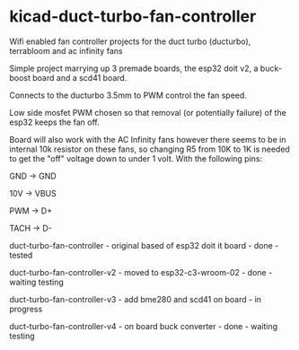 # kicad-duct-turbo-fan-controller
Wifi enabled fan controller projects for the duct turbo (ducturbo), terrabloom and ac infinity fans

Simple project marrying up 3 premade boards, the esp32 doit v2, a buck-boost board and a scd41 board.

Connects to the ducturbo 3.5mm to PWM control the fan speed.

Low side mosfet PWM chosen so that removal (or potentially failure) of the esp32 keeps the fan off.

Board will also work with the AC Infinity fans however there seems to be in internal 10k resistor on these fans, so changing R5 from 10K to 1K is needed to get the "off" voltage down to under 1 volt. With the following pins:

GND → GND

10V → VBUS

PWM → D+

TACH → D-


duct-turbo-fan-controller - original based of esp32 doit it board - done - tested

duct-turbo-fan-controller-v2 - moved to esp32-c3-wroom-02 - done - waiting testing

duct-turbo-fan-controller-v3 - add bme280 and scd41 on board - in progress

duct-turbo-fan-controller-v4 - on board buck converter - done - waiting testing

